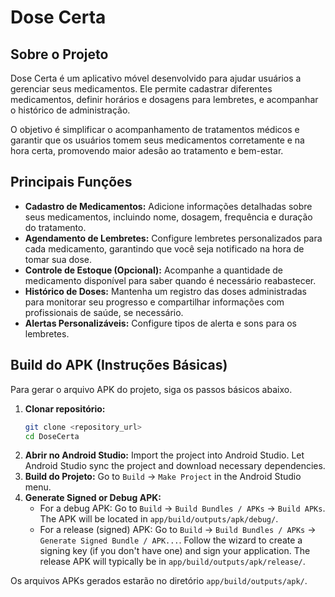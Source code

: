 # Dose Certa

## Sobre o Projeto

Dose Certa é um aplicativo móvel desenvolvido para ajudar usuários a gerenciar seus medicamentos. Ele permite cadastrar diferentes medicamentos, definir horários e dosagens para lembretes, e acompanhar o histórico de administração.

O objetivo é simplificar o acompanhamento de tratamentos médicos e garantir que os usuários tomem seus medicamentos corretamente e na hora certa, promovendo maior adesão ao tratamento e bem-estar.

## Principais Funções

- **Cadastro de Medicamentos:** Adicione informações detalhadas sobre seus medicamentos, incluindo nome, dosagem, frequência e duração do tratamento.
- **Agendamento de Lembretes:** Configure lembretes personalizados para cada medicamento, garantindo que você seja notificado na hora de tomar sua dose.
- **Controle de Estoque (Opcional):** Acompanhe a quantidade de medicamento disponível para saber quando é necessário reabastecer.
- **Histórico de Doses:** Mantenha um registro das doses administradas para monitorar seu progresso e compartilhar informações com profissionais de saúde, se necessário.
- **Alertas Personalizáveis:** Configure tipos de alerta e sons para os lembretes.

## Build do APK (Instruções Básicas)

Para gerar o arquivo APK do projeto, siga os passos básicos abaixo.

1.  **Clonar repositório:**
    ```bash
    git clone <repository_url>
    cd DoseCerta
    ```
2.  **Abrir no Android Studio:**
    Import the project into Android Studio. Let Android Studio sync the project and download necessary dependencies.
3.  **Build do Projeto:**
    Go to `Build` -> `Make Project` in the Android Studio menu.
4.  **Generate Signed or Debug APK:**
    - For a debug APK: Go to `Build` -> `Build Bundles / APKs` -> `Build APKs`. The APK will be located in `app/build/outputs/apk/debug/`.
    - For a release (signed) APK: Go to `Build` -> `Build Bundles / APKs` -> `Generate Signed Bundle / APK...`. Follow the wizard to create a signing key (if you don't have one) and sign your application. The release APK will typically be in `app/build/outputs/apk/release/`.

Os arquivos APKs gerados estarão no diretório `app/build/outputs/apk/`.
